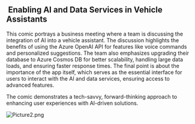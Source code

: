 ##  Enabling AI and Data Services in Vehicle Assistants

This comic portrays a business meeting where a team is discussing the integration of AI into a vehicle assistant. The discussion highlights the benefits of using the Azure OpenAI API for features like voice commands and personalized suggestions. The team also emphasizes upgrading their database to Azure Cosmos DB for better scalability, handling large data loads, and ensuring faster response times. The final point is about the importance of the app itself, which serves as the essential interface for users to interact with the AI and data services, ensuring access to advanced features.

The comic demonstrates a tech-savvy, forward-thinking approach to enhancing user experiences with AI-driven solutions.


![Picture2.png](https://github.com/julietrajan/gamification/blob/517e1289ff6923992aebf405592a5f309b83ca16/Picture2.png)

